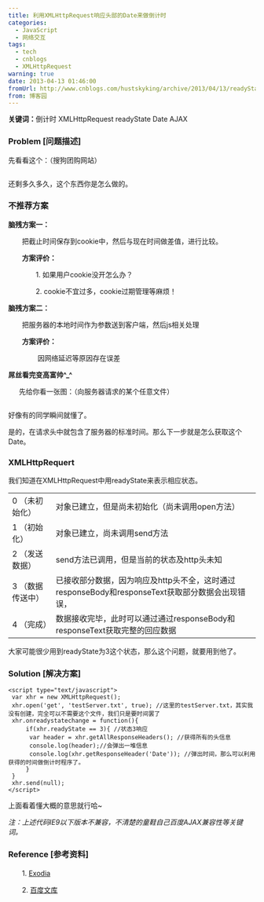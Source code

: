 ```yaml
---
title: 利用XMLHttpRequest响应头部的Date来做倒计时
categories:
  - JavaScript
  - 网络交互
tags:
  - tech
  - cnblogs
  - XMLHttpRequest
warning: true
date: 2013-04-13 01:46:00
fromUrl: http://www.cnblogs.com/hustskyking/archive/2013/04/13/readyState_3_interactive.html
from: 博客园
---
```



<p><strong>关键词：</strong>倒计时 XMLHttpRequest readyState Date AJAX</p>


<h3>Problem [问题描述]</h3>
<p>先看看这个：（搜狗团购网站）</p>
<p><img src="https://img.alicdn.com/tfs/TB1oyqGa_tYBeNjy1XdXXXXyVXa-300-300.png" loading="lazy" data-original="https://cdn.jsdelivr.net/gh/barretlee/blog/blog/src/blogimgs/2013/04/13/13132807-90d20866286944e282a80251a51c1893.png" data-source="http://images.cnitblog.com/blog/387325/201304/13132807-90d20866286944e282a80251a51c1893.png" alt=""></p>
<p>还剩多久多久，这个东西你是怎么做的。</p>


<h3>不推荐方案</h3>
<p><strong>脑残方案一：</strong></p>
<p><strong>　　</strong>把截止时间保存到cookie中，然后与现在时间做差值，进行比较。</p>
<p>　　<strong>方案评价：</strong></p>
<p>　　　　1. 如果用户cookie没开怎么办？</p>
<p>　　　　2. cookie不宜过多，cookie过期管理等麻烦！</p>


<p><strong>脑残方案二：</strong></p>
<p><strong>　　</strong>把服务器的本地时间作为参数送到客户端，然后js相关处理</p>
<p>　　<strong>方案评价：</strong></p>
<p>　　　　 因网络延迟等原因存在误差</p>


<p><strong>屌丝看完变高富帅^_^</strong></p>
<p>　 &nbsp;先给你看一张图：（向服务器请求的某个任意文件）</p>
<p><img src="https://img.alicdn.com/tfs/TB1oyqGa_tYBeNjy1XdXXXXyVXa-300-300.png" loading="lazy" data-original="https://cdn.jsdelivr.net/gh/barretlee/blog/blog/src/blogimgs/2013/04/13/13133549-bdff65e110bc4489bcb7a88fcf7ec6dd.png" data-source="http://images.cnitblog.com/blog/387325/201304/13133549-bdff65e110bc4489bcb7a88fcf7ec6dd.png" alt=""></p>
<p>好像有的同学瞬间就懂了。</p>


<p>是的，在请求头中就包含了服务器的标准时间。那么下一步就是怎么获取这个Date。</p>


<h3>XMLHttpRequert</h3>
<p>我们知道在XMLHttpRequest中用readyState来表示相应状态。</p>
<table class="table-view log-set-param">
<tbody>
<tr>
<td>
<div class="para">0 （未初始化）</div>
</td>
<td>
<div class="para">对象已建立，但是尚未初始化（尚未调用open方法）</div>
</td>
</tr>
<tr>
<td>
<div class="para">1 （初始化）</div>
</td>
<td>
<div class="para">对象已建立，尚未调用send方法</div>
</td>
</tr>
<tr>
<td>
<div class="para">2 （发送数据）</div>
</td>
<td>
<div class="para">send方法已调用，但是当前的状态及http头未知</div>
</td>
</tr>
<tr>
<td>
<div class="para">3 （数据传送中）</div>
</td>
<td>
<div class="para">已接收部分数据，因为响应及http头不全，这时通过responseBody和responseText获取部分数据会出现错误，</div>
</td>
</tr>
<tr>
<td>
<div class="para">4 （完成）</div>
</td>
<td>
<div class="para">数据接收完毕，此时可以通过通过responseBody和responseText获取完整的回应数据</div>
</td>
</tr>
</tbody>
</table>
<p>大家可能很少用到readyState为3这个状态，那么这个问题，就要用到他了。</p>


<h3>Solution [解决方案]</h3>

```
<script type="text/javascript">
 var xhr = new XMLHttpRequest();
 xhr.open('get', 'testServer.txt', true); //这里的testServer.txt，其实我没有创建，完全可以不需要这个文件，我们只是要时间罢了
 xhr.onreadystatechange = function(){
     if(xhr.readyState == 3){ //状态3响应
      var header = xhr.getAllResponseHeaders(); //获得所有的头信息
      console.log(header);//会弹出一堆信息
      console.log(xhr.getResponseHeader('Date')); //弹出时间，那么可以利用获得的时间做倒计时程序了。
     }
 }
 xhr.send(null);
</script>

```

<p>上面看着懂大概的意思就行哈~</p>
<p><em>注：上述代码IE9以下版本不兼容，不清楚的童鞋自己百度AJAX兼容性等关键词。</em></p>


<h3>Reference [参考资料]</h3>
<p>　　1. <a href="http://blog.csdn.net/dxx1988/article/details/6948658" target="_blank">Exodia</a></p>
<p>　　2. <a href="http://baike.baidu.com/view/6987234.htm" target="_blank">百度文库</a></p>
<p>　　</p>